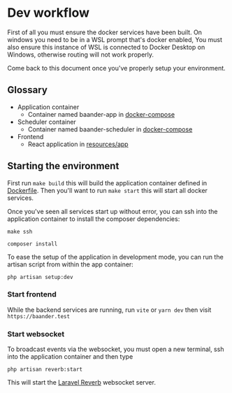 # Dev workflow

First of all you must ensure the docker services have been built. On windows you need to be in a WSL prompt that's docker enabled,
You must also ensure this instance of WSL is connected to Docker Desktop on Windows, otherwise routing will not work properly.

Come back to this document once you've properly setup your environment.

## Glossary

- Application container
  - Container named baander-app in [docker-compose](/docker-compose.yml)
- Scheduler container
  - Container named baander-scheduler in [docker-compose](/docker-compose.yml)
- Frontend
  - React application in [resources/app](/resources/app)

## Starting the environment

First run `make build` this will build the application container defined in [Dockerfile](/Dockerfile). Then you'll
want to run `make start` this will start all docker services.

Once you've seen all services start up without error, you can ssh into the application container to install the composer dependencies:

`make ssh`

`composer install`

To ease the setup of the application in development mode, you can run the artisan script from within the app container:

`php artisan setup:dev`

### Start frontend

While the backend services are running, run `vite` or `yarn dev` then visit `https://baander.test`

### Start websocket

To broadcast events via the websocket, you must open a new terminal, ssh into the application container and then type

`php artisan reverb:start`

This will start the [Laravel Reverb](https://reverb.laravel.com/) websocket server.